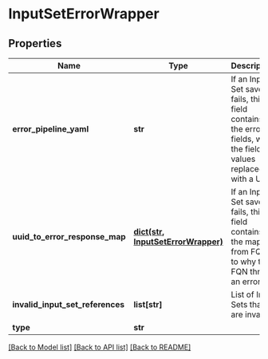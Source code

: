# InputSetErrorWrapper

## Properties
Name | Type | Description | Notes
------------ | ------------- | ------------- | -------------
**error_pipeline_yaml** | **str** | If an Input Set save fails, this field contains the error fields, with the field values replaced with a UUID | [optional] 
**uuid_to_error_response_map** | [**dict(str, InputSetErrorWrapper)**](InputSetErrorWrapper.md) | If an Input Set save fails, this field contains the map from FQN to why that FQN threw an error | [optional] 
**invalid_input_set_references** | **list[str]** | List of Input Sets that are invalid | [optional] 
**type** | **str** |  | [optional] 

[[Back to Model list]](../README.md#documentation-for-models) [[Back to API list]](../README.md#documentation-for-api-endpoints) [[Back to README]](../README.md)

